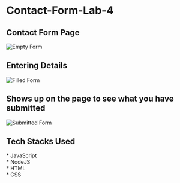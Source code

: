 # Contact-Form-Lab-4

<h2>Contact Form Page</h2>

![Empty Form](public/images/emptyForm.png)

<h2>Entering Details</h2>

![Filled Form](public/images/filledForm.png)

<h2>Shows up on the page to see what you have submitted</h2>

![Submitted Form](public/images/Submitted.png)

<h2>Tech Stacks Used</h2>
* JavaScript <br>
* NodeJS <br>
* HTML <br>
* CSS


